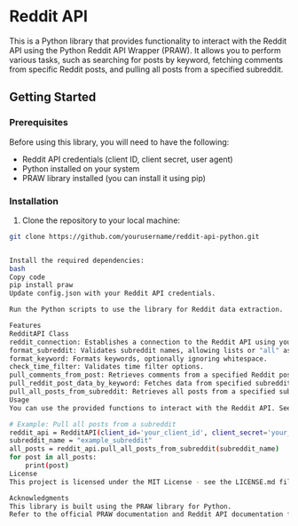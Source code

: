 # Reddit API

This is a Python library that provides functionality to interact with the Reddit API using the Python Reddit API Wrapper (PRAW). It allows you to perform various tasks, such as searching for posts by keyword, fetching comments from specific Reddit posts, and pulling all posts from a specified subreddit.

## Getting Started

### Prerequisites

Before using this library, you will need to have the following:

- Reddit API credentials (client ID, client secret, user agent)
- Python installed on your system
- PRAW library installed (you can install it using pip)

### Installation

1. Clone the repository to your local machine:

```bash
git clone https://github.com/yourusername/reddit-api-python.git


Install the required dependencies:
bash
Copy code
pip install praw
Update config.json with your Reddit API credentials.

Run the Python scripts to use the library for Reddit data extraction.

Features
RedditAPI Class
reddit_connection: Establishes a connection to the Reddit API using your credentials.
format_subreddit: Validates subreddit names, allowing lists or "all" as inputs.
format_keyword: Formats keywords, optionally ignoring whitespace.
check_time_filter: Validates time filter options.
pull_comments_from_post: Retrieves comments from a specified Reddit post.
pull_reddit_post_data_by_keyword: Fetches data from specified subreddits by searching for a keyword.
pull_all_posts_from_subreddit: Retrieves all posts from a specified subreddit.
Usage
You can use the provided functions to interact with the Reddit API. See the example usage in the code and adapt it to your needs.

# Example: Pull all posts from a subreddit
reddit_api = RedditAPI(client_id='your_client_id', client_secret='your_client_secret', user_agent='your_user_agent')
subreddit_name = "example_subreddit"
all_posts = reddit_api.pull_all_posts_from_subreddit(subreddit_name)
for post in all_posts:
    print(post)
License
This project is licensed under the MIT License - see the LICENSE.md file for details.

Acknowledgments
This library is built using the PRAW library for Python.
Refer to the official PRAW documentation and Reddit API documentation for more details and advanced usage.
